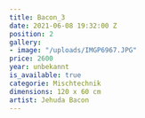 ```yaml
---
title: Bacon_3
date: 2021-06-08 19:32:00 Z
position: 2
gallery:
- image: "/uploads/IMGP6967.JPG"
price: 2600
year: unbekannt
is_available: true
categorie: Mischtechnik
dimensions: 120 x 60 cm
artist: Jehuda Bacon
---
```


